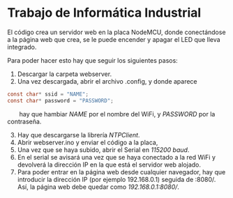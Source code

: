 # Trabajo de Informática Industrial

El código crea un servidor web en la placa NodeMCU, donde conectándose a la página web que crea, se le puede encender y apagar el LED que lleva integrado.

Para poder hacer esto hay que seguir los siguientes pasos:

1. Descargar la carpeta webserver.
2. Una vez descargada, abrir el archivo .config, y donde aparece

```c
const char* ssid = "NAME";
const char* password = "PASSWORD";
```

&nbsp;&nbsp;&nbsp;&nbsp;&nbsp;&nbsp; hay que hambiar _NAME_ por el nombre del WiFi, y _PASSWORD_ por la contraseña.

3. Hay que descargarse la librería _NTPClient_.
4. Abrir webserver.ino y enviar el código a la placa,
5. Una vez que se haya subido, abrir el Serial en _115200 baud_.
6. En el serial se avisará una vez que se haya conectado a la red WiFi y devolverá la dirección IP en la que está el servidor web alojado.
7. Para poder entrar en la página web desde cualquier navegador, hay que introducir la dirección IP (por ejemplo 192.168.0.1) seguida de :8080/. 
   Así, la página web debe quedar como _192.168.0.1:8080/_.
